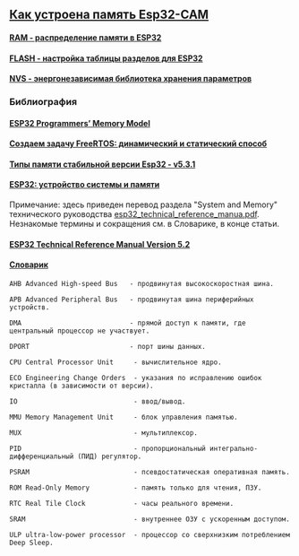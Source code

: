 ## [Как устроена память Esp32-CAM](#)


#### [RAM - распределение памяти в ESP32](https://kotyara12.ru/iot/esp32_memory/) 

#### [FLASH - настройка таблицы разделов для ESP32](https://kotyara12.ru/iot/esp32_flash/)

#### [NVS - энергонезависимая библиотека хранения параметров](https://kotyara12.ru/iot/esp32_nvs/)

### Библиография

#### [ESP32 Programmers’ Memory Model](https://developer.espressif.com/blog/esp32-programmers-memory-model/)

#### [Создаем задачу FreeRTOS: динамический и статический способ](https://kotyara12.ru/iot/esp32_tasks/)

#### [Типы памяти стабильной версии Esp32 - v5.3.1](https://docs.espressif.com/projects/esp-idf/en/v5.3.1/esp32/api-guides/memory-types.html)

#### [ESP32: устройство системы и памяти](https://microsin.net/programming/arm/esp32-system-and-memory.html)

Примечание: здесь приведен перевод раздела "System and Memory" технического руководства [esp32_technical_reference_manua.pdf](#). Незнакомые термины и сокращения см. в Словарике, в конце статьи.

#### [ESP32 Technical Reference Manual Version 5.2](esp32_technical_reference_manual_en.pdf)

#### [Словарик](#)

```
AHB Advanced High-speed Bus   - продвинутая высокоскоростная шина.

APB Advanced Peripheral Bus   - продвинутая шина периферийных устройств.

DMA                           - прямой доступ к памяти, где центральный процессор не участвует.

DPORT                         - порт шины данных.

CPU Central Processor Unit     - вычислительное ядро.

ECO Engineering Change Orders  - указания по исправлению ошибок кристалла (в зависимости от версии).

IO                             - ввод/вывод.

MMU Memory Management Unit     - блок управления памятью.

MUX                            - мультиплексор.

PID                            - пропорциональный интегрально-дифференциальный (ПИД) регулятор.

PSRAM                          - псевдостатическая оперативная память.

ROM Read-Only Memory           - память только для чтения, ПЗУ.

RTC Real Tile Clock            - часы реального времени.

SRAM                           - внутреннее ОЗУ с ускоренным доступом.

ULP ultra-low-power processor  - процессор со сверхнизким потреблением Deep Sleep.
```